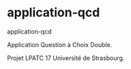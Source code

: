 # application-qcd
application-qcd

Application Question à Choix Double.

Projet LPATC 17 Université de Strasbourg.
